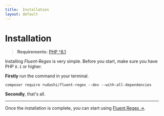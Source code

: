 ```yaml
---
title:  Installation
layout: default
---
```


# Installation

> **Requirements:** [PHP ^8.1](https://php.net/releases/)

Installing *Fluent-Regex* is very simple. Before you start, make sure you have PHP `8.1` or higher.

**Firstly** run the command in your terminal.

```shell
composer require rudashi/fluent-regex --dev --with-all-dependencies
```

**Secondly**, that's all.

---

Once the installation is complete, you can start using [Fluent Regex →](usage).